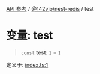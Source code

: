 [API 参考](../wiki/Home) / [@142vip/nest-redis](../wiki/@142vip.nest-redis) / test

# 变量: test

> `const` **test**: `1` = `1`

定义于: [index.ts:1](https://github.com/142vip/core-x/blob/5281e59d2cdd2de59e1ea761d17ed7fe118d1e60/packages/nest-redis/src/index.ts#L1)
